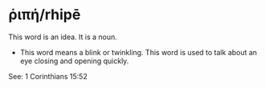 # ῥιπή/rhipē
This word is an idea. It is a noun.

* This word means a blink or twinkling. This word is used to talk about an eye closing and opening quickly.

See: 1 Corinthians 15:52

